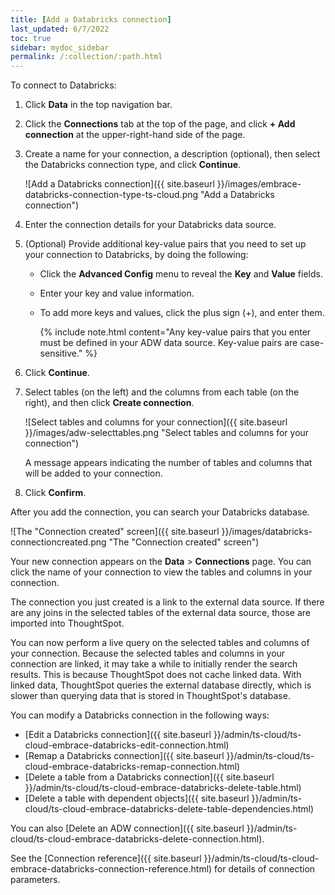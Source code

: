 ```yaml
---
title: [Add a Databricks connection]
last_updated: 6/7/2022
toc: true
sidebar: mydoc_sidebar
permalink: /:collection/:path.html
---
```

To connect to Databricks:

1. Click **Data** in the top navigation bar.

2. Click the **Connections** tab at the top of the page, and click **+ Add connection** at the upper-right-hand side of the page.

     <!-- ![]({{ site.baseurl }}/images/new-connection.png "New db connect") -->

3. Create a name for your connection, a description (optional), then select the Databricks connection type, and click **Continue**.

     ![Add a Databricks connection]({{ site.baseurl }}/images/embrace-databricks-connection-type-ts-cloud.png "Add a Databricks connection")

4. Enter the connection details for your Databricks data source.     

5. (Optional) Provide additional key-value pairs that you need to set up your connection to Databricks, by doing the following:

   - Click the **Advanced Config** menu to reveal the **Key** and **Value** fields.
   - Enter your key and value information.
   - To add more keys and values, click the plus sign (+), and enter them.

     {% include note.html content="Any key-value pairs that you enter must be defined in your ADW data source. Key-value pairs are case-sensitive." %}

6. Click **Continue**.   

7. Select tables (on the left) and the columns from each table (on the right), and then click **Create connection**.

   ![Select tables and columns for your connection]({{ site.baseurl }}/images/adw-selecttables.png "Select tables and columns for your connection")

   A message appears indicating the number of tables and columns that will be added to your connection.

8. Click **Confirm**.

After you add the connection, you can search your Databricks database.

![The "Connection created" screen]({{ site.baseurl }}/images/databricks-connectioncreated.png "The "Connection created" screen")

Your new connection appears on the **Data** > **Connections** page. You can click the name of your connection to view the tables and columns in your connection.   

The connection you just created is a link to the external data source. If there are any joins in the selected tables of the external data source, those are imported into ThoughtSpot.

You can now perform a live query on the selected tables and columns of your connection. Because the selected tables and columns in your connection are linked, it may take a while to initially render the search results. This is because ThoughtSpot does not cache linked data. With linked data, ThoughtSpot queries the external database directly, which is slower than querying data that is stored in ThoughtSpot's database.

You can modify a Databricks connection in the following ways:

- [Edit a Databricks connection]({{ site.baseurl }}/admin/ts-cloud/ts-cloud-embrace-databricks-edit-connection.html)
- [Remap a Databricks connection]({{ site.baseurl }}/admin/ts-cloud/ts-cloud-embrace-databricks-remap-connection.html)
- [Delete a table from a Databricks connection]({{ site.baseurl }}/admin/ts-cloud/ts-cloud-embrace-databricks-delete-table.html)
- [Delete a table with dependent objects]({{ site.baseurl }}/admin/ts-cloud/ts-cloud-embrace-databricks-delete-table-dependencies.html)

You can also [Delete an ADW connection]({{ site.baseurl }}/admin/ts-cloud/ts-cloud-embrace-databricks-delete-connection.html).

See the [Connection reference]({{ site.baseurl }}/admin/ts-cloud/ts-cloud-embrace-databricks-connection-reference.html) for details of connection parameters.
